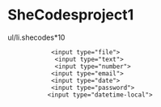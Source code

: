# SheCodesproject1

ul/li.shecodes*10

                <input type="file">
                 <input type="text">
                 <input type="number">
                <input type="email">
                <input type="date">
                <input type="password">
               <input type="datetime-local">



